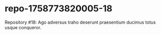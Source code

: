 # repo-1758773820005-18
Repository #18: Ago adversus traho deserunt praesentium ducimus totus usque conqueror.
